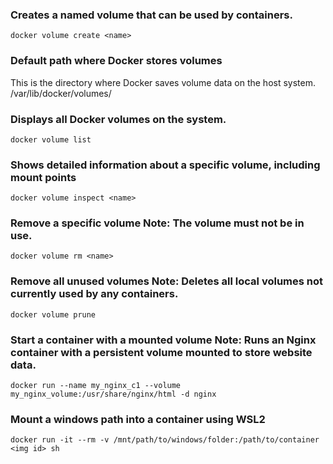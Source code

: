 ### Creates a named volume that can be used by containers.
```
docker volume create <name>
```
### Default path where Docker stores volumes
This is the directory where Docker saves volume data on the host system.  
/var/lib/docker/volumes/  
### Displays all Docker volumes on the system.
```
docker volume list
```
### Shows detailed information about a specific volume, including mount points
```
docker volume inspect <name>
```
### Remove a specific volume Note: The volume must not be in use.
```
docker volume rm <name>
```
### Remove all unused volumes Note: Deletes all local volumes not currently used by any containers.
```
docker volume prune
```
### Start a container with a mounted volume Note: Runs an Nginx container with a persistent volume mounted to store website data.
```
docker run --name my_nginx_c1 --volume my_nginx_volume:/usr/share/nginx/html -d nginx
```
### Mount a windows path into a container using WSL2
```
docker run -it --rm -v /mnt/path/to/windows/folder:/path/to/container <img id> sh
```
